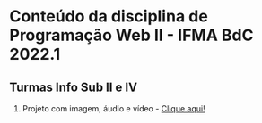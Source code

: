 # Conteúdo da disciplina de Programação Web II - IFMA BdC 2022.1

## Turmas Info Sub II e IV

1. Projeto com imagem, áudio e vídeo - <a href="https://tallisson.github.io/Programa--oWebII/projeto01/" target="_blank">Clique aqui!</a>
